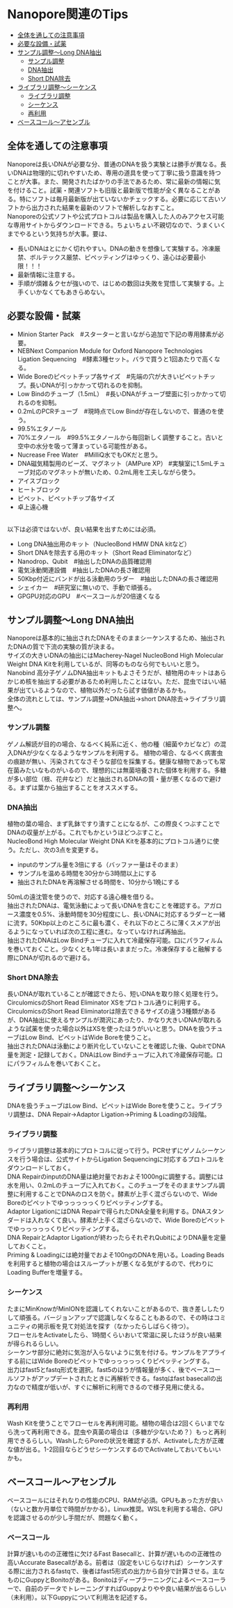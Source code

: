 # Nanopore関連のTips
- [全体を通しての注意事項](#全体を通しての注意事項)
- [必要な設備・試薬](#必要な設備試薬)
- [サンプル調整～Long DNA抽出](#サンプル調整long-dna抽出)
  - [サンプル調整](#サンプル調整)
  - [DNA抽出](#dna抽出)
  - [Short DNA除去](#short-dna除去)
- [ライブラリ調整～シーケンス](#ライブラリ調整シーケンス)
    - [ライブラリ調整](#ライブラリ調整)
    - [シーケンス](#シーケンス)
    - [再利用](#再利用)
- [ベースコール～アセンブル](#ベースコールアセンブル)


## 全体を通しての注意事項
Nanoporeは長いDNAが必要な分、普通のDNAを扱う実験とは勝手が異なる。長いDNAは物理的に切れやすいため、専用の道具を使って丁寧に扱う意識を持つことが大事。また、開発されたばかりの手法であるため、常に最新の情報に気を付けること。試薬・関連ソフトも旧版と最新版で性能が全く異なることがある。特にソフトは毎月最新版が出ていないかチェックする。必要に応じて古いソフトから出力された結果を最新のソフトで解析しなおすこと。<br>Nanoporeの公式ソフトや公式プロトコルは製品を購入した人のみアクセス可能な専用サイトからダウンロードできる。ちょいちょい不親切なので、うまくいくまでやるという気持ちが大事。要は、
- 長いDNAはとにかく切れやすい。DNAの動きを想像して実験する。冷凍厳禁、ボルテックス厳禁、ピペッティングはゆっくり、遠心は必要最小限！！！
- 最新情報に注意する。
- 手順が煩雑＆クセが強いので、はじめの数回は失敗を覚悟して実験する。上手くいかなくてもあきらめない。

## 必要な設備・試薬
- Minion Starter Pack　#スターターと言いながら追加で下記の専用酵素が必要。
- NEBNext Companion Module for Oxford Nanopore Technologies Ligation Sequencing　#酵素3種セット。バラで買うと1回あたりで高くなる。
- Wide Boreのピペットチップ各サイズ　#先端の穴が大きいピペットチップ。長いDNAが引っかかって切れるのを抑制。
- Low Bindのチューブ（1.5mL）　#長いDNAがチューブ壁面に引っかかって切れるのを抑制。
- 0.2mLのPCRチューブ　#現時点でLow Bindが存在しないので、普通のを使う。
- 99.5%エタノール
- 70%エタノール　#99.5%エタノールから毎回新しく調整すること。古いと空中の水分を吸って薄まっている可能性がある。
- Nucrease Free Water　#MilliQ水でもOKだと思う。
- DNA磁気精製用のビーズ、マグネット（AMPure XP） #実験室に1.5mLチューブ対応のマグネットが無いため、0.2mL用を工夫しながら使う。
- アイスブロック
- ヒートブロック
- ピペット、ピペットチップ各サイズ
- 卓上遠心機
<br>
以下は必須ではないが、良い結果を出すためには必須。

- Long DNA抽出用のキット（NucleoBond HMW DNA kitなど）
- Short DNAを除去する用のキット（Short Read Eliminatorなど）
- Nanodrop、Qubit　#抽出したDNAの品質確認用
- 電気泳動関連設備　#抽出したDNAの長さ確認用
- 50Kbp付近にバンドが出る泳動用のラダー　#抽出したDNAの長さ確認用
- シェイカー　#研究室に無いので、手動で頑張る。
- GPGPU対応のGPU　#ベースコールが20倍速くなる

## サンプル調整～Long DNA抽出
Nanoporeは基本的に抽出されたDNAをそのままシーケンスするため、抽出されたDNAの質で下流の実験の質が決まる。<br>
サイズの大きいDNAの抽出にはMacherey-Nagel NucleoBond High Molecular Weight DNA Kitを利用しているが、同等のものなら何でもいいと思う。Nanobind 高分子ゲノムDNA抽出キットもよさそうだが、植物用のキットはあらかじめ核を抽出する必要があるため利用したことはない。ただ、昆虫ではいい結果が出ているようなので、植物以外だったら試す価値があるかも。<br>
全体の流れとしては、サンプル調整→DNA抽出→short DNA除去→ライブラリ調整へ。

### サンプル調整
ゲノム解読が目的の場合、なるべく純系に近く、他の種（細菌やカビなど）の混入DNAが少なくなるようなサンプルを利用する。
植物の場合、なるべく病害虫の痕跡が無い、汚染されてなさそうな部位を採集する。健康な植物であっても常在菌みたいなものがいるので、理想的には無菌培養された個体を利用する。多糖が多い部位（根、花弁など）だと抽出されるDNAの質・量が悪くなるので避ける。まずは葉から抽出することをオススメする。

### DNA抽出
植物の葉の場合、まず乳鉢ですり潰すことになるが、この際良くつぶすことでDNAの収量が上がる。これでもかというほどつぶすこと。<br>
NucleoBond High Molecular Weight DNA Kitを基本的にプロトコル通りに使う。ただし、次の3点を変更する。
- inputのサンプル量を3倍にする（バッファー量はそのまま）
- サンプルを温める時間を30分から3時間以上にする
- 抽出されたDNAを再溶解させる時間を、10分から1晩にする

50mLの遠沈管を使うので、対応する遠心機を借りる。<br>
抽出されたDNAは、電気泳動によって長いDNAを含むことを確認する。アガロース濃度を0.5%、泳動時間を30分程度にし、長いDNAに対応するラダーと一緒に流す。50Kbp以上のところに最も濃く、それ以下のところに薄くスメアが出るようになっていれば次の工程に進む。なっていなければ再抽出。<br>
抽出されたDNAはLow Bindチューブに入れて冷蔵保存可能。口にパラフィルムを巻いておくこと。少なくとも1年は長いままだった。冷凍保存すると融解する際にDNAが切れるので避ける。

### Short DNA除去
長いDNAが取れていることが確認できたら、短いDNAを取り除く処理を行う。CirculomicsのShort Read Eliminator XSをプロトコル通りに利用する。CirculomicsのShort Read Eliminatorは除去できるサイズの違う3種類があるが、DNA抽出に使えるサンプルが潤沢にあったり、かなり大きいDNAが取れるような試薬を使った場合以外はXSを使ったほうがいいと思う。DNAを扱うチューブはLow Bind、ピペットはWide Boreを使うこと。<br>
抽出されたDNAは泳動により断片化していないことを確認した後、QubitでDNA量を測定・記録しておく。DNAはLow Bindチューブに入れて冷蔵保存可能。口にパラフィルムを巻いておくこと。

## ライブラリ調整～シーケンス
DNAを扱うチューブはLow Bind、ピペットはWide Boreを使うこと。ライブラリ調整は、DNA Repair→Adaptor Ligation→Priming & Loadingの3段階。<br>

### ライブラリ調整
ライブラリ調整は基本的にプロトコルに従って行う。PCRせずにゲノムシーケンスを行う場合は、公式サイトからLigation Sequencingに対応するプロトコルをダウンロードしておく。<br>
DNA RepairのinputのDNA量は絶対量でおおよそ1000ngに調整する。調整には水を用い、0.2mLのチューブに入れておく。このチューブをそのままサンプル調整に利用することでDNAのロスを防ぐ。酵素が上手く混ざらないので、Wide Boreのピペットでゆっっっっっくりピペッティングする。<br>
Adaptor LigationにはDNA Repairで得られたDNA全量を利用する。DNAスタンダードは入れなくて良い。酵素が上手く混ざらないので、Wide Boreのピペットでゆっっっっっくりピペッティングする。<br>
DNA RepairとAdaptor Ligationが終わったらそれぞれQubitによりDNA量を定量しておくこと。<br>
Priming & Loadingには絶対量でおよそ100ngのDNAを用いる。Loading Beadsを利用すると植物の場合はスループットが悪くなる気がするので、代わりにLoading Bufferを増量する。<br>

### シーケンス
たまにMinKnowがMinIONを認識してくれないことがあるので、抜き差ししたりして頑張る。バージョンアップで認識しなくなることもあるので、その時はコミュニティの掲示板を見て対処法を探す（なかったらしばらく待つ）。<br>
フローセルをActivateしたら、1時間くらいおいて常温に戻したほうが良い結果が得られるらしい。<br>
シーケンサ部分に絶対に気泡が入らないように気を付ける。サンプルをアプライする前にはWide Boreのピペットでゆっっっっっくりピペッティングする。<br>
出力はfast5とfastq形式を選択。fast5のほうが情報量が多く、後でベースコールソフトがアップデートされたときに再解析できる。fastqはfast basecallの出力なので精度が低いが、すぐに解析に利用できるので様子見用に使える。

### 再利用
Wash Kitを使うことでフローセルを再利用可能。植物の場合は2回くらいまでなら洗って再利用できる。昆虫や真菌の場合は（多糖が少ないため？）もっと再利用できるらしい。WashしたらPoreの状況を確認するが、Activateした方が正確な値が出る。1-2回目ならどうせシーケンスするのでActivateしておいてもいいかも。

## ベースコール～アセンブル
ベースコールにはそれなりの性能のCPU、RAMが必須。GPUもあった方が良い（ないと数か月単位で時間がかかる）。Linux推奨。WSLを利用する場合、GPUを認識させるのが少し手間だが、問題なく動く。

### ベースコール
計算が速いものの正確性に欠けるFast Basecallと、計算が遅いものの正確性の高いAccurate Basecallがある。前者は（設定をいじらなければ）シーケンスする際に出力されるfastqで、後者はfast5形式の出力から自分で計算させる。主なものにGuppyとBonitoがある。Bonitoはディープラーニングによるベースコーラーで、自前のデータでトレーニングすればGuppyよりやや良い結果が出るらしい（未利用）。以下Guppyについて利用法を記述する。

